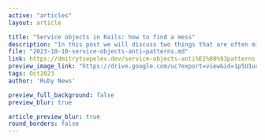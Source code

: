 ```yaml
---
active: "articles"
layout: article

title: "Service objects in Rails: how to find a mess"
description: "In this post we will discuss two things that are often missing: contracts and composability."
file: "2023-10-10-service-objects-anti–patterns.md"
link: https://dmitrytsepelev.dev/service-objects-anti%E2%80%93patterns
preview_image_link: "https://drive.google.com/uc?export=view&id=1p5U1ucykFiKFD_6CgH35ZXIt2PcO_Pd0"
tags: Oct2023
author: 'Ruby News'

preview_full_background: false
preview_blur: true

article_preview_blur: true
round_borders: false
---
```

